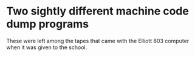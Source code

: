 # Two sightly different machine code dump programs

These were left among the tapes that came with the Elliott 803
computer when it was given to the school. 

